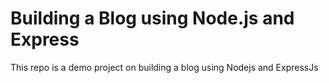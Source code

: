 # Building a Blog using Node.js and Express

This repo is a demo project on building a blog using Nodejs and ExpressJs
